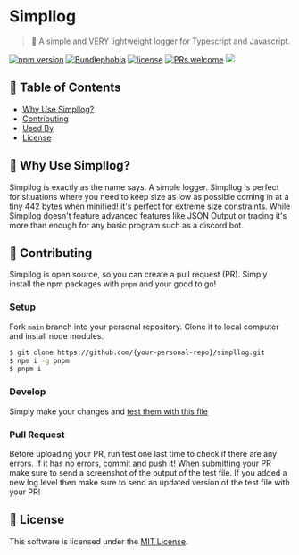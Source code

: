 # Simpllog

> 📝 A simple and VERY lightweight logger for Typescript and Javascript.

[![npm version](https://img.shields.io/npm/v/simpllog)](https://www.npmjs.com/package/simpllog) [![Bundlephobia](https://badgen.net/bundlephobia/minzip/simpllog)](https://bundlephobia.com/package/simpllog) [![license](https://img.shields.io/github/license/CallMeEchoCodes/simpllog)](https://github.com/CallMeEchoCodes/simpllog/blob/master/LICENSE) [![PRs welcome](https://img.shields.io/badge/PRs-welcome-ff69b4.svg)](https://github.com/CallMeEchoCodes/simpllog/issues?q=is%3Aissue+is%3Aopen+label%3A%22help+wanted%22)
<img src="https://i.imgur.com/YhwCp4c.png" />


## 🚩 Table of Contents

- [Why Use Simpllog?](#-why-use-simpllog)
- [Contributing](#-contributing)
- [Used By](#-used-by)
- [License](#-license)


## 🤖 Why Use Simpllog?

Simpllog is exactly as the name says. A simple logger. Simpllog is perfect for situations where you need to keep size as low as possible coming in at a tiny 442 bytes when minified! it's perfect for extreme size constraints. While Simpllog doesn't feature advanced features like JSON Output or tracing it's more than enough for any basic program such as a discord bot.


## 🔧 Contributing
Simpllog is open source, so you can create a pull request (PR). Simply install the npm packages with `pnpm` and your good to go!
### Setup

Fork `main` branch into your personal repository. Clone it to local computer and install node modules.

```sh
$ git clone https://github.com/{your-personal-repo}/simpllog.git
$ npm i -g pnpm
$ pnpm i
```

### Develop

Simply make your changes and [test them with this file](https://gist.github.com/CallMeEchoCodes/893b5e814a8a7c531d4805d3de5c7a37)

### Pull Request

Before uploading your PR, run test one last time to check if there are any errors. If it has no errors, commit and push it! When submitting your PR make sure to send a screenshot of the output of the test file. If you added a new log level then make sure to send an updated version of the test file with your PR!

## 📜 License

This software is licensed under the [MIT License](https://github.com/CallMeEchoCodes/simpllog/blob/master/LICENSE).
